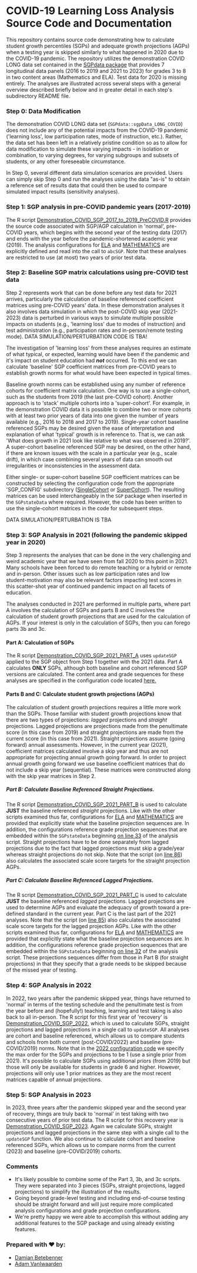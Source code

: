 COVID-19 Learning Loss Analysis Source Code and Documentation
======

This repository contains source code demonstrating how to calculate student growth
percentiles (SGPs) and adequate growth projections (AGPs) when a testing year is
skipped similarly to what happened in 2020 due to the COVID-19 pandemic. The repository
utilizes the demonstration COVID LONG data set contained in the
[SGPdata package](https://github.com/CenterForAssessment/SGPdata) that provides
7 longitudinal data panels (2016 to 2019 and 2021 to 2023) for grades 3 to 8 in
two content areas (Mathematics and ELA). Test data for 2020 is missing entirely.
The analyses are illustrated across several steps with a general overview described
briefly below and in greater detail in each step's subdirectory README file.

### Step 0: Data Modification

The demonstration COVID LONG data set (`SGPdata::sgpData_LONG_COVID`) does not
include any of the potential impacts from the COVID-19 pandemic ('learning loss',
low participation rates, mode of instruction, etc.).  Rather, the data set has
been left in a relatively pristine condition so as to allow for data modification
to simulate these varying impacts - in isolation or combination, to varying degrees,
for varying subgroups and subsets of students, or any other foreseeable circumstance.

In Step 0, several different data simulation scenarios are provided. Users can
simply skip Step 0 and run the analyses using the data "as-is" to obtain a reference
set of results data that could then be used to compare simulated impact results
(sensitivity analyses).


### Step 1: SGP analysis in pre-COVID pandemic years (2017-2019)

The R script [Demonstration_COVID_SGP_2017_to_2019_PreCOVID.R](https://github.com/CenterForAssessment/SGP_Research/blob/master/Demonstration/Learning_Loss_Analysis/Step_1_Pre_COVID/Demonstration_COVID_SGP_2017_to_2019_PreCOVID.R)
provides the source code associated with SGP/AGP calculation in 'normal', pre-COVID
years, which begins with the second year of the testing data (2017) and ends with
the year before the pandemic-shortened academic year (2019). The analysis configurations
for [ELA](https://github.com/CenterForAssessment/SGP_Research/blob/master/Demonstration/Learning_Loss_Analysis/SGP_CONFIG/STEP_1/ELA.R)
and [MATHEMATICS](https://github.com/CenterForAssessment/SGP_Research/blob/master/Demonstration/Learning_Loss_Analysis/SGP_CONFIG/STEP_1/MATHEMATICS.R)
are explicitly defined and read into the call to `abcSGP`.  Note that these analyses
are restricted to use (at most) two years of prior test data.


### Step 2: Baseline SGP matrix calculations using pre-COVID test data

Step 2 represents work that can be done before any test data for 2021 arrives,
particularly the calculation of baseline referenced coefficient matrices using
pre-COVID years' data.  In these demonstration analyses it also involves data
simulation in which the post-COVID skip year (2021-2023) data is perturbed in
various ways to simulate multiple possible impacts on students (e.g., 'learning
loss' due to modes of instruction) and test administration (e.g., participation
rates and in-person/remote testing mode). DATA SIMULATION/PERTURBATION CODE IS TBA!

The investigation of 'learning loss' from these analyses requires an estimate of
what typical, or expected, learning would have been if the pandemic and it's impact
on student education had ***not*** occurred. To this end we can calculate 'baseline'
SGP coefficient matrices from pre-COVID years to establish growth norms for what
would have been expected in typical times.

Baseline growth norms can be established using any number of reference cohorts for
coefficient matrix calculation. One way is to use a single-cohort, such as the
students from 2019 (the last pre-COVID cohort). Another approach is to 'stack'
multiple cohorts into a 'super-cohort'. For example, in the demonstration COVID
data it is possible to combine two or more cohorts with at least two prior years
of data into one given the number of years available (e.g., 2016 to 2018 and 2017
to 2019). Single-year cohort baseline referenced SGPs may be desired given the
ease of interpretation and explanation of what 'typical' growth is in reference
to. That is, we can ask 'What does growth in 2021 look like relative to what was
observed in 2019?'. A super-cohort baseline referenced SGP may be desired, on the
other hand, if there are known issues with the scale in a particular year
(e.g., scale drift), in which case combining several years of data can smooth out
irregularities or inconsistencies in the assessment data.

Either single- or super-cohort baseline SGP coefficient matrices can be constructed
by selecting the configuration code from the appropriate 'SGP_CONFIG' subdirectory
([SingleCohort](https://github.com/CenterForAssessment/SGP_Research/blob/master/Demonstration/Learning_Loss_Analysis/SGP_CONFIG/Step_2/PART_A/SingleCohort/)
or [SuperCohort](https://github.com/CenterForAssessment/SGP_Research/blob/master/Demonstration/Learning_Loss_Analysis/SGP_CONFIG/Step_2/PART_A/SuperCohort/)).
The resulting matrices can be used interchangeably in the `SGP` package when
inserted in the `SGPstateData` where required. However, the code has been written
to use the single-cohort matrices in the code for subsequent steps.

DATA SIMULATION/PERTURBATION IS TBA


### Step 3: SGP Analysis in 2021 (following the pandemic skipped year in 2020)

Step 3 represents the analyses that can be done in the very challenging and weird
academic year that we have seen from fall 2020 to this point in 2021. Many schools
have been forced to do remote teaching or a hybrid or remote and in-person.
Other issues such as low participation rates and low student-motivation may also
be relevant factors impacting test scores in this scatter-shot year of continued
pandemic impact on all facets of education.

The analyses conducted in 2021 are performed in multiple parts, where part A
involves the calculation of SGPs and parts B and C involves the calculation of
student growth projections that are used for the calculation of AGPs. If your
interest is only in the calculation of SGPs, then you can forego parts 3b and 3c.


#### Part A: Calculation of SGPs

The R script [Demonstration_COVID_SGP_2021_PART_A](https://github.com/CenterForAssessment/SGP_Research/blob/master/Demonstration/Learning_Loss_Analysis/Step_3_Skip_Year_Analyses/Demonstration_COVID_SGP_2021_PART_A.R)
uses `updateSGP` applied to the SGP object from Step 1 together with the 2021 data.
Part A calculates **ONLY** SGPs, although both baseline and cohort referenced SGP
versions are calculated. The content area and grade sequences for these analyses
are specified in the configuration code located [here.](https://github.com/CenterForAssessment/SGP_Research/blob/master/Demonstration/Learning_Loss_Analysis/SGP_CONFIG/STEP_3/)

#### Parts B and C: Calculate student growth projections (AGPs)

The calculation of student growth projections requires a little more work than
the SGPs. Those familiar with student growth projections know that there are two
types of projections: _lagged_ projections and _straight_ projections. Lagged
projections are projections made from the penultimate score (in this case from
2019) and straight projections are made from the current score (in this case from
2021). Straight projections assume (going forward) annual assessments. However,
in the current year (2021), coefficient matrices calculated involve a skip year
and thus are not appropriate for projecting annual growth going forward. In order
to project annual growth going forward we use baseline coefficient matrices that
do not include a skip year (sequential). These matrices were constructed along
with the skip year matrices in Step 2.


##### Part B: Calculate Baseline Referenced Straight Projections.

The R script [Demonstration_COVID_SGP_2021_PART_B](https://github.com/CenterForAssessment/SGP_Research/blob/master/Demonstration/Learning_Loss_Analysis/Step_3_Skip_Year_Analyses/Demonstration_COVID_SGP_2021_PART_B.R)
is used to calculate **JUST** the baseline referenced _straight_ projections.
Like with the other scripts examined thus far, configurations for
[ELA](https://github.com/CenterForAssessment/SGP_Research/blob/master/Demonstration/Learning_Loss_Analysis/SGP_CONFIG/STEP_3/PART_B_Straight_Projections/ELA.R)
and [MATHEMATICS](https://github.com/CenterForAssessment/SGP_Research/blob/master/Demonstration/Learning_Loss_Analysis/SGP_CONFIG/STEP_3/PART_B_Straight_Projections/MATHEMATICS.R)
are provided that explicitly state what the baseline projection sequences are.
In addition, the configurations reference grade projection sequences that are
embedded within the `SGPstateData` beginning [on line 33](https://github.com/CenterForAssessment/SGP_Research/blob/master/Demonstration/Learning_Loss_Analysis/Step_3_Skip_Year_Analyses/Demonstration_COVID_SGP_2021_PART_B.R#L32)
of the analysis script. Straight projections have to be done separately from
lagged projections due to the fact that lagged projections must skip a grade/year
whereas straight projections do not skip. Note that the script (on
[line 86](https://github.com/CenterForAssessment/SGP_Research/blob/master/Demonstration/Learning_Loss_Analysis/Step_3_Skip_Year_Analyses/Demonstration_COVID_SGP_2021_PART_B.R#L86))
also calculates the associated scale score targets for the straight projection AGPs.

##### Part C: Calculate Baseline Referenced Lagged Projections.

The R script [Demonstration_COVID_SGP_2021_PART_C](https://github.com/CenterForAssessment/SGP_Research/blob/master/Demonstration/Learning_Loss_Analysis/Step_3_Skip_Year_Analyses/Demonstration_COVID_SGP_2021_PART_C.R)
is used to calculate **JUST** the baseline referenced _lagged_ projections. Lagged
projections are used to determine AGPs and evaluate the adequacy of growth toward
a pre-defined standard in the current year. Part C is the last part of the 2021
analyses. Note that the script (on [line 85](https://github.com/CenterForAssessment/SGP_Research/blob/master/Demonstration/Learning_Loss_Analysis/Step_3_Skip_Year_Analyses/Demonstration_COVID_SGP_2021_PART_C.R#L85))
also calculates the associated scale score targets for the lagged projection AGPs.
Like with the other scripts examined thus far, configurations for
[ELA](https://github.com/CenterForAssessment/SGP_Research/blob/master/Demonstration/Learning_Loss_Analysis/SGP_CONFIG/STEP_3/PART_C_Lagged_Projections/ELA.R)
and [MATHEMATICS](https://github.com/CenterForAssessment/SGP_Research/blob/master/Demonstration/Learning_Loss_Analysis/SGP_CONFIG/STEP_3/PART_C_Lagged_Projections/MATHEMATICS.R)
are provided that explicitly state what the baseline projection sequences are.
In addition, the configurations reference grade projection sequences that are
embedded within the `SGPstateData` beginning [on line 32](https://github.com/CenterForAssessment/SGP_Research/blob/master/Demonstration/Learning_Loss_Analysis/Step_3_Skip_Year_Analyses/Demonstration_COVID_SGP_2021_PART_C.R#L31)
of the analysis script. These projections sequences differ from those in Part B
(for straight projections) in that they specify that a grade needs to be skipped
because of the missed year of testing.


### Step 4: SGP Analysis in 2022

In 2022, two years after the pandemic skipped year, things have returned to 'normal'
in terms of the testing schedule and the penultimate test is from the
year before and (hopefully!) teaching, learning and test taking is also back to
all in-person. The R script for this first year of 'recovery' is
[Demonstration_COVID_SGP_2022](https://github.com/CenterForAssessment/SGP_Research/blob/master/Demonstration/Learning_Loss_Analysis/Step_4_Recovery_Year_1/Demonstration_COVID_SGP_2022.R),
which is used to calculate SGPs, straight projections and lagged projections in
a single call to `updateSGP`. All analyses are cohort and baseline referenced,
which allows us to compare students and schools from both current (post-COVID/2022)
and baseline (pre-COVID/2019) norms. Note that in the [2022 configuration code](https://github.com/CenterForAssessment/SGP_Research/blob/master/Demonstration/Learning_Loss_Analysis/SGP_CONFIG/STEP_4/)
we specify the max order for the SGPs and projections to be 1 (use a single prior
from 2021). It's possible to calculate SGPs using additional priors (from 2019)
but those will only be available for students in grade 6 and higher. However,
projections will only use 1 prior matrices as they are the most recent matrices
capable of annual projections.

### Step 5: SGP Analysis in 2023

In 2023, three years after the pandemic skipped year and the second year of recovery,
things are truly back to 'normal' in test taking with two consecutive years of
prior test data. The R script for this recovery year is
[Demonstration_COVID_SGP_2023](https://github.com/CenterForAssessment/SGP_Research/blob/master/Demonstration/Learning_Loss_Analysis/Step_5_Recovery_Year_2/Demonstration_COVID_SGP_2023.R).
Again we calculate SGPs, straight projections and lagged projections in the same
step with a single call to the `updateSGP` function. We also continue to calculate
cohort and baseline referenced SGPs, which allows us to compare norms from the
current (2023) and baseline (pre-COVID/2019) cohorts.


### Comments

* It's likely possible to combine some of the Part 3, 3b, and 3c scripts. They
were separated into 3 pieces (SGPs, straight projections, lagged projections) to
simplify the illustration of the results.
* Going beyond grade-level testing and including end-of-course testing should be
straight forward and will just require more complicated analysis configurations
and grade projection configurations.
* We're pretty happy we were able to accomplish this without adding any additional
features to the SGP package and using already existing features.


### Prepared with :heart: by:

* [Damian Betebenner](https://github.com/dbetebenner)
* [Adam VanIwaarden](https://github.com/adamvi)
